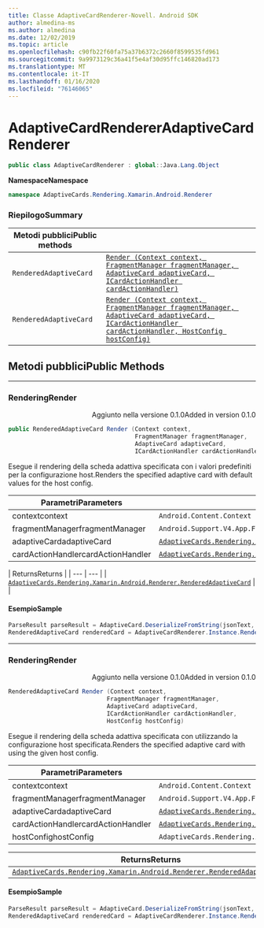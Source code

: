 ```yaml
---
title: Classe AdaptiveCardRenderer-Novell. Android SDK
author: almedina-ms
ms.author: almedina
ms.date: 12/02/2019
ms.topic: article
ms.openlocfilehash: c90fb22f60fa75a37b6372c2660f8599535fd961
ms.sourcegitcommit: 9a9973129c36a41f5e4af30d95ffc146820ad173
ms.translationtype: MT
ms.contentlocale: it-IT
ms.lasthandoff: 01/16/2020
ms.locfileid: "76146065"
---
```

# <a name="adaptivecardrenderer"></a><span data-ttu-id="28feb-102">AdaptiveCardRenderer</span><span class="sxs-lookup"><span data-stu-id="28feb-102">AdaptiveCardRenderer</span></span>

```csharp
public class AdaptiveCardRenderer : global::Java.Lang.Object
```

<span data-ttu-id="28feb-103">**Namespace**</span><span class="sxs-lookup"><span data-stu-id="28feb-103">**Namespace**</span></span>
```csharp
namespace AdaptiveCards.Rendering.Xamarin.Android.Renderer
```

### <a name="summary"></a><span data-ttu-id="28feb-104">Riepilogo</span><span class="sxs-lookup"><span data-stu-id="28feb-104">Summary</span></span>

| <span data-ttu-id="28feb-105">Metodi pubblici</span><span class="sxs-lookup"><span data-stu-id="28feb-105">Public methods</span></span> | |
| --- | ---- |
| ```RenderedAdaptiveCard``` | [```Render (Context context, FragmentManager fragmentManager, AdaptiveCard adaptiveCard, ICardActionHandler cardActionHandler)```](#render0) |
| ```RenderedAdaptiveCard``` | [```Render (Context context, FragmentManager fragmentManager, AdaptiveCard adaptiveCard, ICardActionHandler cardActionHandler, HostConfig hostConfig)```](#render1) |

## <a name="public-methods"></a><span data-ttu-id="28feb-106">Metodi pubblici</span><span class="sxs-lookup"><span data-stu-id="28feb-106">Public Methods</span></span>

---

### <a id="render0"></a><span data-ttu-id="28feb-107">Rendering</span><span class="sxs-lookup"><span data-stu-id="28feb-107">Render</span></span>
<p style='text-align:right'><span data-ttu-id="28feb-108">Aggiunto nella versione 0.1.0</span><span class="sxs-lookup"><span data-stu-id="28feb-108">Added in version 0.1.0</span></span></p>

```csharp
public RenderedAdaptiveCard Render (Context context, 
                                    FragmentManager fragmentManager, 
                                    AdaptiveCard adaptiveCard,
                                    ICardActionHandler cardActionHandler)
```

<span data-ttu-id="28feb-109">Esegue il rendering della scheda adattiva specificata con i valori predefiniti per la configurazione host.</span><span class="sxs-lookup"><span data-stu-id="28feb-109">Renders the specified adaptive card with default values for the host config.</span></span>

| <span data-ttu-id="28feb-110">Parametri</span><span class="sxs-lookup"><span data-stu-id="28feb-110">Parameters</span></span> | |
| --- | --- |
| <span data-ttu-id="28feb-111">context</span><span class="sxs-lookup"><span data-stu-id="28feb-111">context</span></span> | ```Android.Content.Context``` |
| <span data-ttu-id="28feb-112">fragmentManager</span><span class="sxs-lookup"><span data-stu-id="28feb-112">fragmentManager</span></span> | ```Android.Support.V4.App.FragmentManager``` |
| <span data-ttu-id="28feb-113">adaptiveCard</span><span class="sxs-lookup"><span data-stu-id="28feb-113">adaptiveCard</span></span> | [```AdaptiveCards.Rendering.Xamarin.Android.ObjectModel.AdaptiveCard```](adaptivecards-rendering-xamarin-android-objectmodel-adaptivecard.md) |
| <span data-ttu-id="28feb-114">cardActionHandler</span><span class="sxs-lookup"><span data-stu-id="28feb-114">cardActionHandler</span></span> | [```AdaptiveCards.Rendering.Xamarin.Android.Renderer.ActionHandler.ICardActionHandler```](adaptivecards-renderin-xamarin-android-renderer-actionhandler-icardactionhandler.md) |

| <span data-ttu-id="28feb-115">Returns</span><span class="sxs-lookup"><span data-stu-id="28feb-115">Returns</span></span> |
| --- | --- |
| [```AdaptiveCards.Rendering.Xamarin.Android.Renderer.RenderedAdaptiveCard```](adaptivecards-rendering-xamarin-android-renderer-renderedadaptivecard.md) | |

#### <a name="sample"></a><span data-ttu-id="28feb-116">Esempio</span><span class="sxs-lookup"><span data-stu-id="28feb-116">Sample</span></span>

```csharp
ParseResult parseResult = AdaptiveCard.DeserializeFromString(jsonText, AdaptiveCardRenderer.Version);
RenderedAdaptiveCard renderedCard = AdaptiveCardRenderer.Instance.Render(context, SupportFragmentManager, parseResult.AdaptiveCard, cardActionHandler);
```

---

### <a id="render1"></a><span data-ttu-id="28feb-117">Rendering</span><span class="sxs-lookup"><span data-stu-id="28feb-117">Render</span></span>
<p style='text-align:right'><span data-ttu-id="28feb-118">Aggiunto nella versione 0.1.0</span><span class="sxs-lookup"><span data-stu-id="28feb-118">Added in version 0.1.0</span></span></p>

```csharp
RenderedAdaptiveCard Render (Context context, 
                            FragmentManager fragmentManager, 
                            AdaptiveCard adaptiveCard, 
                            ICardActionHandler cardActionHandler, 
                            HostConfig hostConfig)
```

<span data-ttu-id="28feb-119">Esegue il rendering della scheda adattiva specificata con utilizzando la configurazione host specificata.</span><span class="sxs-lookup"><span data-stu-id="28feb-119">Renders the specified adaptive card with using the given host config.</span></span>

| <span data-ttu-id="28feb-120">Parametri</span><span class="sxs-lookup"><span data-stu-id="28feb-120">Parameters</span></span> | |
| --- | --- |
| <span data-ttu-id="28feb-121">context</span><span class="sxs-lookup"><span data-stu-id="28feb-121">context</span></span> | ```Android.Content.Context``` |
| <span data-ttu-id="28feb-122">fragmentManager</span><span class="sxs-lookup"><span data-stu-id="28feb-122">fragmentManager</span></span> | ```Android.Support.V4.App.FragmentManager``` |
| <span data-ttu-id="28feb-123">adaptiveCard</span><span class="sxs-lookup"><span data-stu-id="28feb-123">adaptiveCard</span></span> | [```AdaptiveCards.Rendering.Xamarin.Android.ObjectModel.AdaptiveCard```](adaptivecards-rendering-xamarin-android-objectmodel-adaptivecard.md) |
| <span data-ttu-id="28feb-124">cardActionHandler</span><span class="sxs-lookup"><span data-stu-id="28feb-124">cardActionHandler</span></span> | [```AdaptiveCards.Rendering.Xamarin.Android.Renderer.ActionHandler.ICardActionHandler```](adaptivecards-renderin-xamarin-android-renderer-actionhandler-icardactionhandler.md) |
| <span data-ttu-id="28feb-125">hostConfig</span><span class="sxs-lookup"><span data-stu-id="28feb-125">hostConfig</span></span> | ```AdaptiveCards.Rendering.Xamarin.Android.ObjectModel.HostConfig``` |

| <span data-ttu-id="28feb-126">Returns</span><span class="sxs-lookup"><span data-stu-id="28feb-126">Returns</span></span> | |
| --- | --- |
| [```AdaptiveCards.Rendering.Xamarin.Android.Renderer.RenderedAdaptiveCard```](adaptivecards-rendering-xamarin-android-renderer-renderedadaptivecard.md) | |

#### <a name="sample"></a><span data-ttu-id="28feb-127">Esempio</span><span class="sxs-lookup"><span data-stu-id="28feb-127">Sample</span></span>

```csharp
ParseResult parseResult = AdaptiveCard.DeserializeFromString(jsonText, AdaptiveCardRenderer.Version);
RenderedAdaptiveCard renderedCard = AdaptiveCardRenderer.Instance.Render(context, SupportFragmentManager, parseResult.AdaptiveCard, cardActionHandler, hostConfig);
```